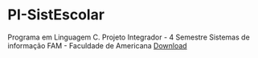 # PI-SistEscolar
Programa em Linguagem C.
Projeto Integrador - 4 Semestre Sistemas de informação
FAM - Faculdade de Americana
[Download](https://github.com/Aio-G/PI-SistEscolar/releases/download/Release/ProjInt.exe)
